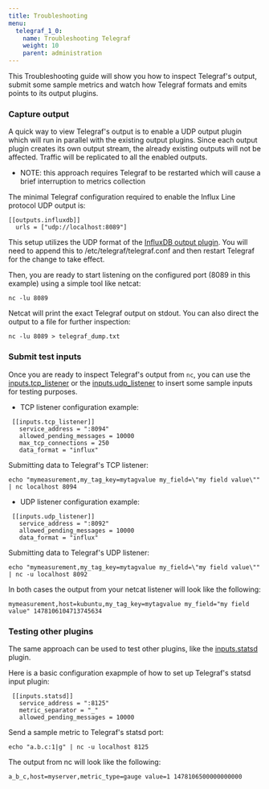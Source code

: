 ```yaml
---
title: Troubleshooting
menu:
  telegraf_1_0:
    name: Troubleshooting Telegraf
    weight: 10
    parent: administration
---
```


This Troubleshooting guide will show you how to inspect Telegraf's output, submit some sample metrics and watch how Telegraf formats and emits points to its output plugins.

### Capture output

A quick way to view Telegraf's output is to enable a UDP output plugin which will run in parallel with the existing output plugins. Since each output plugin creates its own output stream, the already existing outputs will not be affected. Traffic will be replicated to all the enabled outputs.

* NOTE: this approach requires Telegraf to be restarted which will cause a brief interruption to metrics collection

The minimal Telegraf configuration required to enable the Influx Line protocol UDP output is:

```
[[outputs.influxdb]]
  urls = ["udp://localhost:8089"] 
```

This setup utilizes the UDP format of the [InfluxDB output plugin](https://github.com/influxdata/telegraf/tree/master/plugins/outputs/influxdb).
You will need to append this to /etc/telegraf/telegraf.conf and then restart Telegraf for the change to take effect.

Then, you are ready to start listening on the configured port (8089 in this example) using a simple tool like netcat:

```
nc -lu 8089
```

Netcat will print the exact Telegraf output on stdout.
You can also direct the output to a file for further inspection:

```
nc -lu 8089 > telegraf_dump.txt
```

### Submit test inputs

Once you are ready to inspect Telegraf's output from `nc`, you can use the [inputs.tcp_listener](https://github.com/influxdata/telegraf/tree/master/plugins/inputs/tcp_listener) or the [inputs.udp_listener](https://github.com/influxdata/telegraf/tree/master/plugins/inputs/udp_listener) to insert some sample inputs for testing purposes.

* TCP listener configuration example:

```
 [[inputs.tcp_listener]]
   service_address = ":8094"
   allowed_pending_messages = 10000
   max_tcp_connections = 250
   data_format = "influx"
```

Submitting data to Telegraf's TCP listener:

```
echo "mymeasurement,my_tag_key=mytagvalue my_field=\"my field value\"" | nc localhost 8094
```

* UDP listener configuration example:

```
 [[inputs.udp_listener]]
   service_address = ":8092"
   allowed_pending_messages = 10000
   data_format = "influx"
```


Submitting data to Telegraf's UDP listener:

```
echo "mymeasurement,my_tag_key=mytagvalue my_field=\"my field value\"" | nc -u localhost 8092
```

In both cases the output from your netcat listener will look like the following:

```
mymeasurement,host=kubuntu,my_tag_key=mytagvalue my_field="my field value" 1478106104713745634
```

### Testing other plugins

The same approach can be used to test other plugins, like the [inputs.statsd](https://github.com/influxdata/telegraf/tree/master/plugins/inputs/statsd) plugin.

Here is a basic configuration exapmple of how to set up Telegraf's statsd input plugin:

```
 [[inputs.statsd]]
   service_address = ":8125"
   metric_separator = "_"
   allowed_pending_messages = 10000
```

Send a sample metric to Telegraf's statsd port:

```
echo "a.b.c:1|g" | nc -u localhost 8125
```

The output from nc will look like the following:

```
a_b_c,host=myserver,metric_type=gauge value=1 1478106500000000000
```
